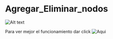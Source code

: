 # Agregar_Eliminar_nodos

![Alt text](http://codigolibre.weebly.com/uploads/5/5/8/1/55818481/2924342_orig.jpg)


Para ver mejor el funcionamiento dar click ![Aqui](https://youtu.be/_ph0Z7ngRR0)
